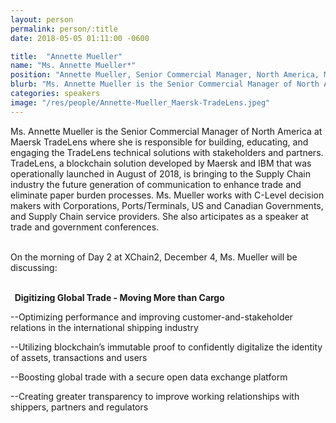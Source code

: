 ```yaml
---
layout: person
permalink: person/:title
date: 2018-05-05 01:11:00 -0600

title:  "Annette Mueller"
name: "Ms. Annette Mueller*"
position: "Annette Mueller, Senior Commercial Manager, North America, Maersk TradeLens"
blurb: "Ms. Annette Mueller is the Senior Commercial Manager of North America at Maersk TradeLens"
categories: speakers
image: "/res/people/Annette-Mueller_Maersk-TradeLens.jpeg"
---
```

Ms. Annette Mueller is the Senior Commercial Manager of North America at Maersk TradeLens where she is responsible for building, educating, and engaging the TradeLens technical solutions with stakeholders and partners. TradeLens, a blockchain solution developed by Maersk and IBM that was operationally launched in August of 2018, is bringing to the Supply Chain industry the future generation of communication to enhance trade and eliminate paper burden processes. Ms. Mueller works with C-Level decision makers with Corporations, Ports/Terminals, US and Canadian Governments, and Supply Chain service providers. She also articipates as a speaker at trade and government conferences.

<br>
On the morning of Day 2 at XChain2, December 4, Ms. Mueller will be discussing:
<br>
<br>
<p><b> &nbsp; Digitizing Global Trade - Moving More than Cargo</b></p>

<p>--Optimizing performance and improving customer-and-stakeholder relations in the international shipping industry</p>
<p>--Utilizing blockchain’s immutable proof to confidently digitalize the identity of assets, transactions and users</p>
<p>--Boosting global trade with a secure open data exchange platform</p>
<p>--Creating greater transparency to improve working relationships with shippers, partners and regulators</p>
